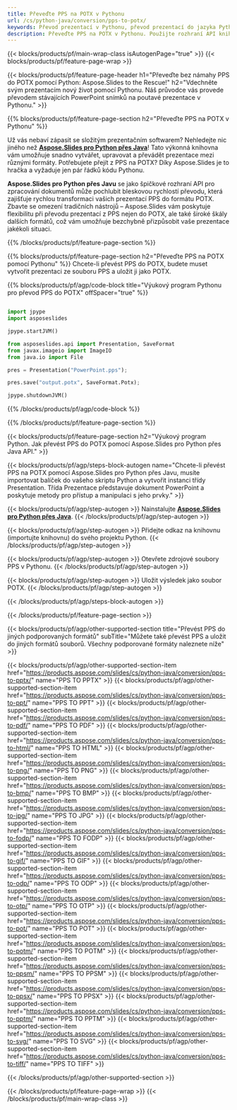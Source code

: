 ```yaml
---
title: Převeďte PPS na POTX v Pythonu
url: /cs/python-java/conversion/pps-to-potx/
keywords: Převod prezentací v Pythonu, převod prezentací do jazyka Python, Python pro prezentace, Aspose.Slides Python, převod PPS do POTX, knihovna prezentací Pythonu
description: Převeďte PPS na POTX v Pythonu. Použijte rozhraní API knihovny Python k převodu souborů PPS do POTX
---
```


{{< blocks/products/pf/main-wrap-class isAutogenPage="true" >}}
{{< blocks/products/pf/feature-page-wrap >}}

{{< blocks/products/pf/feature-page-header h1="Převeďte bez námahy PPS do POTX pomocí Python: Aspose.Slides to the Rescue!" h2="Vdechněte svým prezentacím nový život pomocí Pythonu. Náš průvodce vás provede převodem stávajících PowerPoint snímků na poutavé prezentace v Pythonu." >}}

{{% blocks/products/pf/feature-page-section h2="Převeďte PPS na POTX v Pythonu" %}}

Už vás nebaví zápasit se složitým prezentačním softwarem? Nehledejte nic jiného než [**Aspose.Slides pro Python přes Java**](https://products.aspose.com/slides/cs/python-java/)! Tato výkonná knihovna vám umožňuje snadno vytvářet, upravovat a převádět prezentace mezi různými formáty. Potřebujete přejít z PPS na POTX? Díky Aspose.Slides je to hračka a vyžaduje jen pár řádků kódu Pythonu.

**Aspose.Slides pro Python přes Javu** se jako špičkové rozhraní API pro zpracování dokumentů může pochlubit bleskovou rychlostí převodu, která zajišťuje rychlou transformaci vašich prezentací PPS do formátu POTX. Zbavte se omezení tradičních nástrojů – Aspose.Slides vám poskytuje flexibilitu při převodu prezentací z PPS nejen do POTX, ale také široké škály dalších formátů, což vám umožňuje bezchybně přizpůsobit vaše prezentace jakékoli situaci.

{{% /blocks/products/pf/feature-page-section %}}

{{% blocks/products/pf/feature-page-section  h2="Převeďte PPS na POTX pomocí Pythonu" %}}
Chcete-li převést PPS do POTX, budete muset vytvořit prezentaci ze souboru PPS a uložit ji jako POTX.

{{% blocks/products/pf/agp/code-block title="Výukový program Pythonu pro převod PPS do POTX" offSpacer="true" %}}

```python

import jpype
import asposeslides

jpype.startJVM()

from asposeslides.api import Presentation, SaveFormat
from javax.imageio import ImageIO
from java.io import File

pres = Presentation("PowerPoint.pps");

pres.save("output.potx", SaveFormat.Potx);

jpype.shutdownJVM()
```


{{% /blocks/products/pf/agp/code-block %}}

{{% /blocks/products/pf/feature-page-section %}}

{{< blocks/products/pf/feature-page-section  h2="Výukový program Python. Jak převést PPS do POTX pomocí Aspose.Slides pro Python přes Java API." >}}

{{< blocks/products/pf/agp/steps-block-autogen name="Chcete-li převést PPS na POTX pomocí Aspose.Slides pro Python přes Javu, musíte importovat balíček do vašeho skriptu Python a vytvořit instanci třídy Presentation. Třída Prezentace představuje dokument PowerPoint a poskytuje metody pro přístup a manipulaci s jeho prvky." >}}

{{< blocks/products/pf/agp/step-autogen >}}
Nainstalujte [**Aspose.Slides pro Python přes Java**](https://products.aspose.com/slides/cs/python-java/).
{{< /blocks/products/pf/agp/step-autogen >}}

{{< blocks/products/pf/agp/step-autogen >}}
Přidejte odkaz na knihovnu (importujte knihovnu) do svého projektu Python.
{{< /blocks/products/pf/agp/step-autogen >}}

{{< blocks/products/pf/agp/step-autogen >}}
Otevřete zdrojové soubory PPS v Pythonu.
{{< /blocks/products/pf/agp/step-autogen >}}

{{< blocks/products/pf/agp/step-autogen >}}
Uložit výsledek jako soubor POTX.
{{< /blocks/products/pf/agp/step-autogen >}}

{{< /blocks/products/pf/agp/steps-block-autogen >}}

{{< /blocks/products/pf/feature-page-section >}}

{{< blocks/products/pf/agp/other-supported-section title="Převést PPS do jiných podporovaných formátů" subTitle="Můžete také převést PPS a uložit do jiných formátů souborů. Všechny podporované formáty naleznete níže" >}}

{{< blocks/products/pf/agp/other-supported-section-item href="https://products.aspose.com/slides/cs/python-java/conversion/pps-to-pptx/" name="PPS TO PPTX" >}}
{{< blocks/products/pf/agp/other-supported-section-item href="https://products.aspose.com/slides/cs/python-java/conversion/pps-to-ppt/" name="PPS TO PPT" >}}
{{< blocks/products/pf/agp/other-supported-section-item href="https://products.aspose.com/slides/cs/python-java/conversion/pps-to-pdf/" name="PPS TO PDF" >}}
{{< blocks/products/pf/agp/other-supported-section-item href="https://products.aspose.com/slides/cs/python-java/conversion/pps-to-html/" name="PPS TO HTML" >}}
{{< blocks/products/pf/agp/other-supported-section-item href="https://products.aspose.com/slides/cs/python-java/conversion/pps-to-png/" name="PPS TO PNG" >}}
{{< blocks/products/pf/agp/other-supported-section-item href="https://products.aspose.com/slides/cs/python-java/conversion/pps-to-bmp/" name="PPS TO BMP" >}}
{{< blocks/products/pf/agp/other-supported-section-item href="https://products.aspose.com/slides/cs/python-java/conversion/pps-to-jpg/" name="PPS TO JPG" >}}
{{< blocks/products/pf/agp/other-supported-section-item href="https://products.aspose.com/slides/cs/python-java/conversion/pps-to-fodp/" name="PPS TO FODP" >}}
{{< blocks/products/pf/agp/other-supported-section-item href="https://products.aspose.com/slides/cs/python-java/conversion/pps-to-gif/" name="PPS TO GIF" >}}
{{< blocks/products/pf/agp/other-supported-section-item href="https://products.aspose.com/slides/cs/python-java/conversion/pps-to-odp/" name="PPS TO ODP" >}}
{{< blocks/products/pf/agp/other-supported-section-item href="https://products.aspose.com/slides/cs/python-java/conversion/pps-to-otp/" name="PPS TO OTP" >}}
{{< blocks/products/pf/agp/other-supported-section-item href="https://products.aspose.com/slides/cs/python-java/conversion/pps-to-pot/" name="PPS TO POT" >}}
{{< blocks/products/pf/agp/other-supported-section-item href="https://products.aspose.com/slides/cs/python-java/conversion/pps-to-potm/" name="PPS TO POTM" >}}
{{< blocks/products/pf/agp/other-supported-section-item href="https://products.aspose.com/slides/cs/python-java/conversion/pps-to-ppsm/" name="PPS TO PPSM" >}}
{{< blocks/products/pf/agp/other-supported-section-item href="https://products.aspose.com/slides/cs/python-java/conversion/pps-to-ppsx/" name="PPS TO PPSX" >}}
{{< blocks/products/pf/agp/other-supported-section-item href="https://products.aspose.com/slides/cs/python-java/conversion/pps-to-pptm/" name="PPS TO PPTM" >}}
{{< blocks/products/pf/agp/other-supported-section-item href="https://products.aspose.com/slides/cs/python-java/conversion/pps-to-svg/" name="PPS TO SVG" >}}
{{< blocks/products/pf/agp/other-supported-section-item href="https://products.aspose.com/slides/cs/python-java/conversion/pps-to-tiff/" name="PPS TO TIFF" >}}


{{< /blocks/products/pf/agp/other-supported-section >}}

{{< /blocks/products/pf/feature-page-wrap >}}
{{< /blocks/products/pf/main-wrap-class >}}
